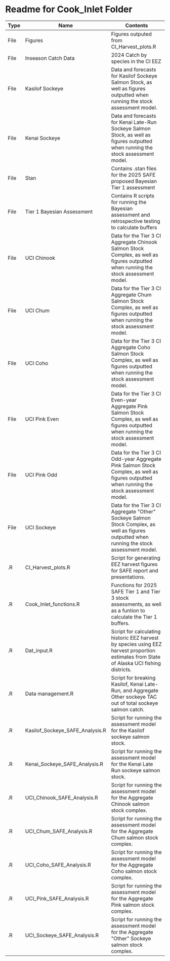 # Readme for Cook_Inlet Folder
|Type     |Name|Contents|
|---------|----|--------|
|File|Figures| Figures outputed from CI_Harvest_plots.R|
|File|Inseason Catch Data| 2024 Catch by species in the CI EEZ|
|File|Kasilof Sockeye| Data and forecasts for Kasilof Sockeye Salmon Stock, as well as figures outputted when running the stock assessment model.|
|File|Kenai Sockeye| Data and forecasts for Kenai Late-Run Sockeye Salmon Stock, as well as figures outputted when running the stock assessment model.|
|File|Stan| Contains .stan files for the 2025 SAFE proposed Bayesian Tier 1 assessment|
|File|Tier 1 Bayesian Assessment| Contains R scripts for running the Bayesian assessment and retrospective testing to calculate buffers|
|File|UCI Chinook| Data for the Tier 3 CI Aggregate Chinook Salmon Stock Complex, as well as figures outputted when running the stock assessment model.|
|File|UCI Chum| Data for the Tier 3 CI Aggregate Chum Salmon Stock Complex, as well as figures outputted when running the stock assessment model.|
|File|UCI Coho| Data for the Tier 3 CI Aggregate Coho Salmon Stock Complex, as well as figures outputted when running the stock assessment model.|
|File|UCI Pink Even| Data for the Tier 3 CI Even-year Aggregate Pink Salmon Stock Complex, as well as figures outputted when running the stock assessment model.|
|File|UCI Pink Odd| Data for the Tier 3 CI Odd-year Aggregate Pink Salmon Stock Complex, as well as figures outputted when running the stock assessment model.|
|File|UCI Sockeye| Data for the Tier 3 CI Aggregate "Other" Sockeye Salmon Stock Complex, as well as figures outputted when running the stock assessment model.|
|.R|CI_Harvest_plots.R|Script for generating EEZ harvest figures for SAFE report and presentations.|
|.R|Cook_Inlet_functions.R| Functions for 2025 SAFE Tier 1 and Tier 3 stock assessments, as well as a funtion to calculate the Tier 1 buffers.|
|.R|Dat_input.R| Script for calculating historic EEZ harvest by species using EEZ harvest proportion estimates from State of Alaska UCI fishing districts.|
|.R|Data management.R| Script for breaking Kasilof, Kenai Late-Run, and Aggregate Other sockeye TAC out of total sockeye salmon catch.|
|.R|Kasilof_Sockeye_SAFE_Analysis.R| Script for running the assessment model for the Kasilof sockeye salmon stock.|
|.R|Kenai_Sockeye_SAFE_Analysis.R| Script for running the assessment model for the Kenai Late Run sockeye salmon stock.|
|.R|UCI_Chinook_SAFE_Analysis.R| Script for running the assessment model for the Aggregate Chinook salmon stock complex.|
|.R|UCI_Chum_SAFE_Analysis.R| Script for running the assessment model for the Aggregate Chum salmon stock complex.|
|.R|UCI_Coho_SAFE_Analysis.R| Script for running the assessment model for the Aggregate Coho salmon stock complex.|
|.R|UCI_Pink_SAFE_Analysis.R| Script for running the assessment model for the Aggregate Pink salmon stock complex.|
|.R|UCI_Sockeye_SAFE_Analysis.R| Script for running the assessment model for the Aggregate "Other" Sockeye salmon stock complex.|
